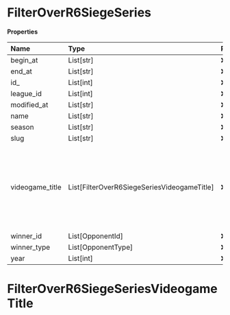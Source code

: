 # FilterOverR6SiegeSeries

**Properties**

| Name            | Type                                        | Required | Description                                                                                              |
| :-------------- | :------------------------------------------ | :------- | :------------------------------------------------------------------------------------------------------- |
| begin_at        | List[str]                                   | ❌       |                                                                                                          |
| end_at          | List[str]                                   | ❌       |                                                                                                          |
| id\_            | List[int]                                   | ❌       |                                                                                                          |
| league_id       | List[int]                                   | ❌       |                                                                                                          |
| modified_at     | List[str]                                   | ❌       |                                                                                                          |
| name            | List[str]                                   | ❌       |                                                                                                          |
| season          | List[str]                                   | ❌       |                                                                                                          |
| slug            | List[str]                                   | ❌       |                                                                                                          |
| videogame_title | List[FilterOverR6SiegeSeriesVideogameTitle] | ❌       | A videogame title id or slug. <br/>Only for `/csgo/*`, `/codmw/*`, `/fifa/*` and `/ow/*` endpoints <br/> |
| winner_id       | List[OpponentId]                            | ❌       |                                                                                                          |
| winner_type     | List[OpponentType]                          | ❌       |                                                                                                          |
| year            | List[int]                                   | ❌       |                                                                                                          |

# FilterOverR6SiegeSeriesVideogameTitle
